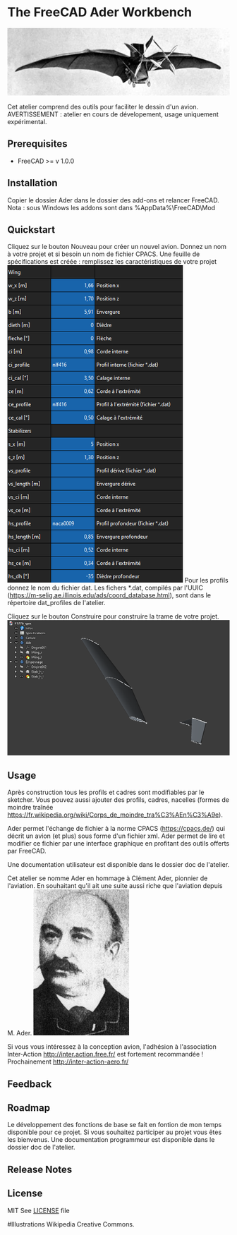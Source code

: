 # The FreeCAD Ader Workbench

![L'Avion](/doc/resources/avion_ader.png)

Cet atelier comprend des outils pour faciliter le dessin d'un avion.
AVERTISSEMENT : atelier en cours de dévelopement, usage uniquement expérimental.

## Prerequisites
* FreeCAD >= v 1.0.0


## Installation
Copier le dossier Ader dans le dossier des add-ons et relancer FreeCAD.
Nota : sous Windows les addons sont dans %AppData%\FreeCAD\Mod

## Quickstart
Cliquez sur le bouton Nouveau pour créer un nouvel avion. Donnez un nom à votre projet et si besoin un nom de fichier CPACS.
Une feuille de spécifications est créée : remplissez les caractéristiques de votre projet
![Specs](/doc/resources/ader_spec.png)
Pour les profils donnez le nom du fichier dat. Les fichers *.dat, compilés par l'UUIC (https://m-selig.ae.illinois.edu/ads/coord_database.html), sont dans le répertoire dat_profiles de l'atelier.

Cliquez sur le bouton Construire pour construire la trame de votre projet.
![Build](/doc/resources/ader_build.png)

## Usage
Après construction tous les profils et cadres sont modifiables par le sketcher.
Vous pouvez aussi ajouter des profils, cadres, nacelles (formes de moindre traînée https://fr.wikipedia.org/wiki/Corps_de_moindre_tra%C3%AEn%C3%A9e).

Ader permet l'échange de fichier à la norme CPACS (https://cpacs.de/) qui décrit un avion (et plus) sous forme d'un fichier xml.
Ader permet de lire et modifier ce fichier par une interface graphique en profitant des outils offerts par FreeCAD.

Une documentation utilisateur est disponible dans le dossier doc de l'atelier.

Cet atelier se nomme Ader en hommage à Clément Ader, pionnier de l'aviation. En souhaitant qu'il ait une suite aussi riche que l'aviation depuis M. Ader.
![Ader-Clement](/doc/resources/clement_ader_1891.jpg)

Si vous vous intéressez à la conception avion, l'adhésion à l'association Inter-Action http://inter.action.free.fr/ est fortement recommandée ! Prochainement http://inter-action-aero.fr/

## Feedback


## Roadmap
Le développement des fonctions de base se fait en fontion de mon temps disponible pour ce projet.
Si vous souhaitez participer au projet vous êtes les bienvenus.
Une documentation programmeur est disponible dans le dossier doc de l'atelier.

## Release Notes


## License
MIT
See [LICENSE](LICENSE) file

#Illustrations 
Wikipedia Creative Commons.
